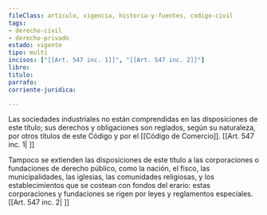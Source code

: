 ```yaml
---
fileClass: articulo, vigencia, historia-y-fuentes, codigo-civil
tags:
- derecho-civil
- derecho-privado
estado: vigente
tipo: multi
incisos: ["[[Art. 547 inc. 1]]", "[[Art. 547 inc. 2]]"]
libro:
titulo:
parrafo:
corriente-juridica:

---
```

Las sociedades industriales no están comprendidas en las disposiciones de este título; sus derechos y obligaciones son reglados, según su naturaleza, por otros títulos de este Código y por el [[Código de Comercio]]. [[Art. 547 inc. 1| ]]

Tampoco se extienden las disposiciones de este título a las corporaciones o fundaciones de derecho público, como la nación, el fisco, las municipalidades, las iglesias, las comunidades religiosas, y los establecimientos que se costean con fondos del erario: estas corporaciones y fundaciones se rigen por leyes y reglamentos especiales. [[Art. 547 inc. 2| ]]